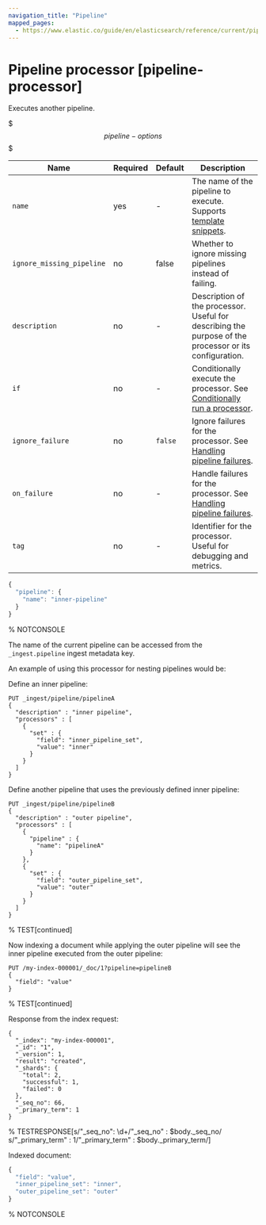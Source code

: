 ```yaml
---
navigation_title: "Pipeline"
mapped_pages:
  - https://www.elastic.co/guide/en/elasticsearch/reference/current/pipeline-processor.html
---
```


# Pipeline processor [pipeline-processor]


Executes another pipeline.

$$$pipeline-options$$$

| Name | Required | Default | Description |
| --- | --- | --- | --- |
| `name` | yes | - | The name of the pipeline to execute. Supports [template snippets](docs-content://manage-data/ingest/transform-enrich/ingest-pipelines.md#template-snippets). |
| `ignore_missing_pipeline` | no | false | Whether to ignore missing pipelines instead of failing. |
| `description` | no | - | Description of the processor. Useful for describing the purpose of the processor or its configuration. |
| `if` | no | - | Conditionally execute the processor. See [Conditionally run a processor](docs-content://manage-data/ingest/transform-enrich/ingest-pipelines.md#conditionally-run-processor). |
| `ignore_failure` | no | `false` | Ignore failures for the processor. See [Handling pipeline failures](docs-content://manage-data/ingest/transform-enrich/ingest-pipelines.md#handling-pipeline-failures). |
| `on_failure` | no | - | Handle failures for the processor. See [Handling pipeline failures](docs-content://manage-data/ingest/transform-enrich/ingest-pipelines.md#handling-pipeline-failures). |
| `tag` | no | - | Identifier for the processor. Useful for debugging and metrics. |

```js
{
  "pipeline": {
    "name": "inner-pipeline"
  }
}
```
% NOTCONSOLE

The name of the current pipeline can be accessed from the `_ingest.pipeline` ingest metadata key.

An example of using this processor for nesting pipelines would be:

Define an inner pipeline:

```console
PUT _ingest/pipeline/pipelineA
{
  "description" : "inner pipeline",
  "processors" : [
    {
      "set" : {
        "field": "inner_pipeline_set",
        "value": "inner"
      }
    }
  ]
}
```

Define another pipeline that uses the previously defined inner pipeline:

```console
PUT _ingest/pipeline/pipelineB
{
  "description" : "outer pipeline",
  "processors" : [
    {
      "pipeline" : {
        "name": "pipelineA"
      }
    },
    {
      "set" : {
        "field": "outer_pipeline_set",
        "value": "outer"
      }
    }
  ]
}
```
% TEST[continued]

Now indexing a document while applying the outer pipeline will see the inner pipeline executed from the outer pipeline:

```console
PUT /my-index-000001/_doc/1?pipeline=pipelineB
{
  "field": "value"
}
```
% TEST[continued]

Response from the index request:

```console-result
{
  "_index": "my-index-000001",
  "_id": "1",
  "_version": 1,
  "result": "created",
  "_shards": {
    "total": 2,
    "successful": 1,
    "failed": 0
  },
  "_seq_no": 66,
  "_primary_term": 1
}
```
% TESTRESPONSE[s/"_seq_no": \d+/"_seq_no" : $body._seq_no/ s/"_primary_term" : 1/"_primary_term" : $body._primary_term/]

Indexed document:

```js
{
  "field": "value",
  "inner_pipeline_set": "inner",
  "outer_pipeline_set": "outer"
}
```
% NOTCONSOLE

